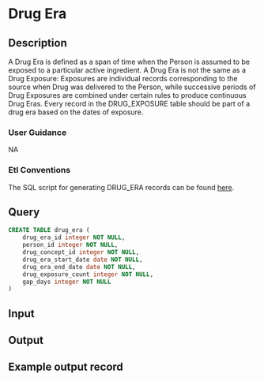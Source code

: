 <!---->

# Drug Era

## Description
A Drug Era is defined as a span of time when the Person is assumed to be exposed to a particular active ingredient. A Drug Era is not the same as a Drug Exposure: Exposures are individual records corresponding to the source when Drug was delivered to the Person, while successive periods of Drug Exposures are combined under certain rules to produce continuous Drug Eras. Every record in the DRUG_EXPOSURE table should be part of a drug era based on the dates of exposure. 

### User Guidance
NA

### Etl Conventions
The SQL script for generating DRUG_ERA records can be found [here](https://ohdsi.github.io/CommonDataModel/sqlScripts.html#drug_eras).

## Query
```sql
CREATE TABLE drug_era (
	drug_era_id integer NOT NULL,
	person_id integer NOT NULL,
	drug_concept_id integer NOT NULL,
	drug_era_start_date date NOT NULL,
	drug_era_end_date date NOT NULL,
	drug_exposure_count integer NOT NULL,
	gap_days integer NOT NULL
)
```

## Input


## Output


## Example output record


